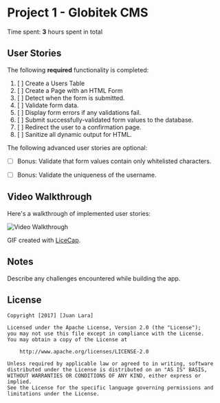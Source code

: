 # Project 1 - Globitek CMS

Time spent: **3** hours spent in total

## User Stories

The following **required** functionality is completed:

1. [ ]  Create a Users Table
2. [ ]  Create a Page with an HTML Form
3. [ ]  Detect when the form is submitted.
4. [ ]  Validate form data.
5. [ ]  Display form errors if any validations fail.
6. [ ]  Submit successfully-validated form values to the database.
7. [ ]  Redirect the user to a confirmation page.
8. [ ]  Sanitize all dynamic output for HTML.


The following advanced user stories are optional:

* [ ]  Bonus: Validate that form values contain only whitelisted characters.

* [ ]  Bonus: Validate the uniqueness of the username.

## Video Walkthrough

Here's a walkthrough of implemented user stories:

<img src='http://i.imgur.com/link/to/your/gif/file.gif' title='Video Walkthrough' width='' alt='Video Walkthrough' />

GIF created with [LiceCap](http://www.cockos.com/licecap/).

## Notes

Describe any challenges encountered while building the app.

## License

    Copyright [2017] [Juan Lara]

    Licensed under the Apache License, Version 2.0 (the "License");
    you may not use this file except in compliance with the License.
    You may obtain a copy of the License at

        http://www.apache.org/licenses/LICENSE-2.0

    Unless required by applicable law or agreed to in writing, software
    distributed under the License is distributed on an "AS IS" BASIS,
    WITHOUT WARRANTIES OR CONDITIONS OF ANY KIND, either express or implied.
    See the License for the specific language governing permissions and
    limitations under the License.

